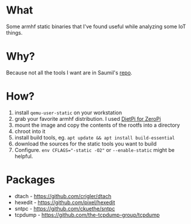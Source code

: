 # What

Some armhf static binaries that I've found useful while analyzing
some IoT things.

# Why?

Because not all the tools I want are in Saumil's [repo](https://github.com/therealsaumil/static-arm-bins/).

# How?

1. install `qemu-user-static` on your workstation
1. grab your favorite armhf distribution. I used [DietPi for ZeroPi](https://dietpi.com/docs/hardware/#nanopi-series-friendlyelec)
1. mount the image and copy the contents of the rootfs into a directory
1. chroot into it
1. install build tools, eg. `apt update && apt install build-essential`
1. download the sources for the static tools you want to build
1. Configure. `env CFLAGS="-static -O2"` or `--enable-static` might be helpful.

# Packages
* dtach - https://github.com/crigler/dtach
* hexedit - https://github.com/pixel/hexedit
* sntpc - https://github.com/ckuethe/sntpc
* tcpdump - https://github.com/the-tcpdump-group/tcpdump
